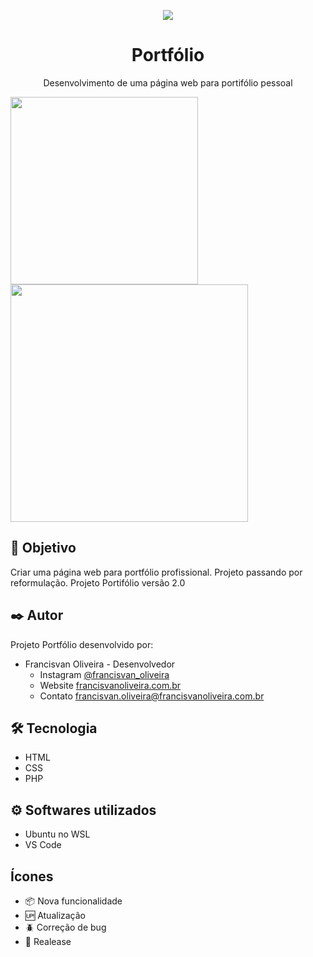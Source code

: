<p align="center">
<img src="https://img.shields.io/badge/STATUS-EM%20DESENVOLVIMENTO-green"/>
</p>

<span align="center">
    <h1>Portfólio</h1>
</span>

<p align="center">Desenvolvimento de uma página web para portifólio pessoal</p>

<div aling="center">
    <img src="https://user-images.githubusercontent.com/67968651/142749913-982135bb-24cf-422c-aa4f-f9ddad126252.jpg" width="300px">
    <img src="https://user-images.githubusercontent.com/67968651/142749914-d8c92134-dfd5-4e13-8129-55bce7b8acf2.jpg" width="380px">
</div>

## 🚀 Objetivo

Criar uma página web para portfólio profissional.
Projeto passando por reformulação. Projeto Portifólio versão 2.0

## ✒️ Autor

Projeto Portfólio desenvolvido por:

* Francisvan Oliveira - Desenvolvedor
    - Instagram <a href="https://www.instagram.com/francisvan_oliveira/" target="_blank">@francisvan_oliveira</a>
    - Website <a href="https://francisvanoliveira.com.br/" target="_blank">francisvanoliveira.com.br</a>
    - Contato francisvan.oliveira@francisvanoliveira.com.br

## 🛠️ Tecnologia

* HTML
* CSS
* PHP

## ⚙️ Softwares utilizados

* Ubuntu no WSL
* VS Code

## Ícones

- :package: Nova funcionalidade
- :up: Atualização
- :beetle: Correção de bug
- :checkered_flag: Realease
